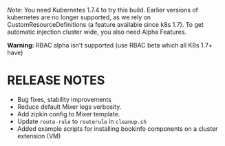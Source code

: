 *Note:* You need Kubernetes 1.7.4 to try this build. Earlier versions of kubernetes are no longer supported, as we rely on CustomResourceDefinitions (a feature available since k8s 1.7). To get automatic injection cluster wide, you also need Alpha Features.

**Warning:** RBAC alpha isn't supported (use RBAC beta which all K8s 1.7+ have)

RELEASE NOTES
============

* Bug fixes, stability improvements
* Reduce default Mixer logs verbosity.
* Add zipkin config to Mixer template.
* Update `route-rule` to `routerule` in `cleanup.sh`
* Added example scripts for installing bookinfo components on a cluster extension (VM)